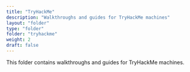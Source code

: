 ```yaml
---
title: "TryHackMe"
description: "Walkthroughs and guides for TryHackMe machines"
layout: "folder"
type: "folder"
folder: "tryhackme"
weight: 2
draft: false
---
```


This folder contains walkthroughs and guides for TryHackMe machines.
